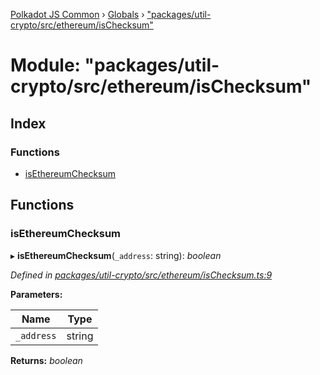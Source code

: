 [Polkadot JS Common](../README.md) › [Globals](../globals.md) › ["packages/util-crypto/src/ethereum/isChecksum"](_packages_util_crypto_src_ethereum_ischecksum_.md)

# Module: "packages/util-crypto/src/ethereum/isChecksum"

## Index

### Functions

* [isEthereumChecksum](_packages_util_crypto_src_ethereum_ischecksum_.md#isethereumchecksum)

## Functions

###  isEthereumChecksum

▸ **isEthereumChecksum**(`_address`: string): *boolean*

*Defined in [packages/util-crypto/src/ethereum/isChecksum.ts:9](https://github.com/polkadot-js/common/blob/6e4a5281/packages/util-crypto/src/ethereum/isChecksum.ts#L9)*

**Parameters:**

Name | Type |
------ | ------ |
`_address` | string |

**Returns:** *boolean*
